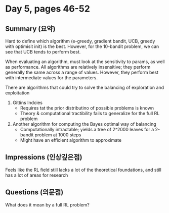 # Day 5, pages 46-52

## Summary (요약)
Hard to define which algorithm (e-greedy, gradient bandit, UCB, greedy with optimisit init) is the best.
However, for the 10-bandit problem, we can see that UCB tends to perform best.

When evaluating an algorithm, must look at the sensitivity to params, as well as performance.
All algorithms are relatively insensitive; they perform generally the same across a range of values.
However, they perform best with intermediate values for the parameters.

There are algorithms that could try to solve the balancing of exploration and exploitation
1. Gittins Indcies
    * Requires tat the prior distributino of possible problems is known
    * Theory & computational tractibility fails to generalize for the full RL problem
2. Another algorithm for computing the Bayes optimal way of balancing
    * Computationally intractable; yields a tree of 2^2000 leaves for a 2-bandit problem at 1000 steps
    * Might have an efficient algorithm to approximate

## Impressions (인상깊은점)
Feels like the RL field still lacks a lot of the theoretical foundations, and still has a lot of areas for research


## Questions (의문점)
What does it mean by a full RL problem?
